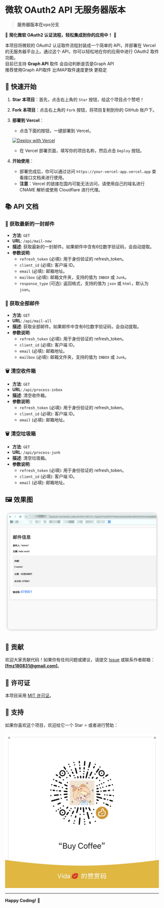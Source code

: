 # 微软 OAuth2 API 无服务器版本

> **服务器版本在vps分支**

🌟 **简化微软 OAuth2 认证流程，轻松集成到你的应用中！** 🌟

本项目将微软的 OAuth2 认证取件流程封装成一个简单的 API，并部署在 Vercel 的无服务器平台上。通过这个 API，你可以轻松地在你的应用中进行 OAuth2 取件功能。   
目前已支持 **Graph API** 取件 会自动判断是否是Graph API   
推荐使用Graph API取件 比IMAP取件速度更快 更稳定

## 🚀 快速开始

1. **Star 本项目**：首先，点击右上角的 `Star` 按钮，给这个项目点个赞吧！

2. **Fork 本项目**：点击右上角的 `Fork` 按钮，将项目复制到你的 GitHub 账户下。

3. **部署到 Vercel**：
   - 点击下面的按钮，一键部署到 Vercel。

   [![Deploy with Vercel](https://vercel.com/button)](https://vercel.com/new/clone?repository-url=https://github.com/1729266058/-o2)

   - 在 Vercel 部署页面，填写你的项目名称，然后点击 `Deploy` 按钮。

4. **开始使用**：
   - 部署完成后，你可以通过访问 `https://your-vercel-app.vercel.app` 查看接口文档来进行使用。
   - **注意**：Vercel 的链接在国内可能无法访问，请使用自己的域名进行 CNAME 解析或使用 Cloudflare 进行代理。

## 📚 API 文档

### 📧 获取最新的一封邮件

- **方法**: `GET`
- **URL**: `/api/mail-new`
- **描述**: 获取最新的一封邮件。如果邮件中含有6位数字验证码，会自动提取。
- **参数说明**:
  - `refresh_token` (必填): 用于身份验证的 refresh_token。
  - `client_id` (必填): 客户端 ID。
  - `email` (必填): 邮箱地址。
  - `mailbox` (必填): 邮箱文件夹，支持的值为 `INBOX` 或 `Junk`。
  - `response_type` (可选): 返回格式，支持的值为 `json` 或 `html`，默认为 `json`。

### 📨 获取全部邮件

- **方法**: `GET`
- **URL**: `/api/mail-all`
- **描述**: 获取全部邮件。如果邮件中含有6位数字验证码，会自动提取。
- **参数说明**:
  - `refresh_token` (必填): 用于身份验证的 refresh_token。
  - `client_id` (必填): 客户端 ID。
  - `email` (必填): 邮箱地址。
  - `mailbox` (必填): 邮箱文件夹，支持的值为 `INBOX` 或 `Junk`。

### 🗑️ 清空收件箱

- **方法**: `GET`
- **URL**: `/api/process-inbox`
- **描述**: 清空收件箱。
- **参数说明**:
  - `refresh_token` (必填): 用于身份验证的 refresh_token。
  - `client_id` (必填): 客户端 ID。
  - `email` (必填): 邮箱地址。

### 🗑️ 清空垃圾箱

- **方法**: `GET`
- **URL**: `/api/process-junk`
- **描述**: 清空垃圾箱。
- **参数说明**:
  - `refresh_token` (必填): 用于身份验证的 refresh_token。
  - `client_id` (必填): 客户端 ID。
  - `email` (必填): 邮箱地址。

## 🖼️ 效果图

![Demo](https://raw.githubusercontent.com/HChaoHui/msOauth2api/refs/heads/main/img/demo.png)

## 🤝 贡献

欢迎大家贡献代码！如果你有任何问题或建议，请提交 [Issue](https://github.com/HChaoHui/msOauth2api/issues) 或联系作者邮箱：**[fmz180831@gmail.com]**。

## 📜 许可证

本项目采用 [MIT 许可证](LICENSE)。

## 💖 支持

如果你喜欢这个项目，欢迎给它一个 Star ⭐️ 或者进行赞助：

![Buy](https://github.com/HChaoHui/msOauth2api/blob/main/img/Buy.JPG?raw=true)

---

**Happy Coding!** 🎉
